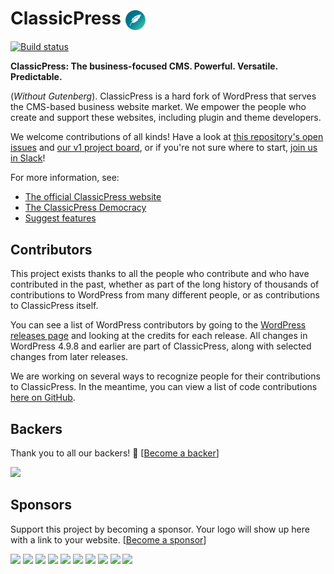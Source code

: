 # ClassicPress <img src="src/wp-includes/images/ClassicPress-icon-blue-600.png" height="32" valign="middle">

[![Build status](https://img.shields.io/travis/ClassicPress/ClassicPress.svg?style=flat)](https://travis-ci.org/ClassicPress/ClassicPress)

**ClassicPress: The business-focused CMS. Powerful. Versatile. Predictable.**

(_Without Gutenberg_). ClassicPress is a hard fork of WordPress that serves the CMS-based business website market. We empower the people who create and support these websites, including plugin and theme developers.

We welcome contributions of all kinds!  Have a look at
[this repository's open issues](https://github.com/ClassicPress/ClassicPress/issues)
and
[our v1 project board](https://github.com/orgs/ClassicPress/projects/1),
or if you're not sure where to start,
[join us in Slack](https://join.slack.com/t/classicpress/shared_invite/enQtNDIwNjY2OTg1MjAxLWJiM2U2NmY3ZjFlZjQ4Zjk2OGI4ZTg3NzY1ZTU3NzI3OTRjMTU0YzAzOWUyZmZlODgyOWE1YTViYjcwY2Y5YzI)!

For more information, see:

- [The official ClassicPress website](https://www.classicpress.net/)
- [The ClassicPress Democracy](https://www.classicpress.net/democracy/)
- [Suggest features](https://petitions.classicpress.net/)

## Contributors

This project exists thanks to all the people who contribute and who have contributed in the past, whether as part of the long history of thousands of contributions to WordPress from many different people, or as contributions to ClassicPress itself.

You can see a list of WordPress contributors by going to the [WordPress releases page](https://wordpress.org/news/category/releases/) and looking at the credits for each release.  All changes in WordPress 4.9.8 and earlier are part of ClassicPress, along with selected changes from later releases.

We are working on several ways to recognize people for their contributions to ClassicPress.  In the meantime, you can view a list of code contributions [here on GitHub](https://github.com/ClassicPress/ClassicPress/compare/LAST_WP_COMMIT...develop).

## Backers

Thank you to all our backers! 🙏 [[Become a backer](https://donate.classicpress.net/)]

<a href="https://donate.classicpress.net/" target="_blank"><img src="https://opencollective.com/classicpress/backers.svg?width=890"></a>


## Sponsors

Support this project by becoming a sponsor. Your logo will show up here with a link to your website. [[Become a sponsor](https://donate.classicpress.net/)]

<a href="https://opencollective.com/classicpress/sponsor/0/website" target="_blank"><img src="https://opencollective.com/classicpress/sponsor/0/avatar.svg"></a>
<a href="https://opencollective.com/classicpress/sponsor/1/website" target="_blank"><img src="https://opencollective.com/classicpress/sponsor/1/avatar.svg"></a>
<a href="https://opencollective.com/classicpress/sponsor/2/website" target="_blank"><img src="https://opencollective.com/classicpress/sponsor/2/avatar.svg"></a>
<a href="https://opencollective.com/classicpress/sponsor/3/website" target="_blank"><img src="https://opencollective.com/classicpress/sponsor/3/avatar.svg"></a>
<a href="https://opencollective.com/classicpress/sponsor/4/website" target="_blank"><img src="https://opencollective.com/classicpress/sponsor/4/avatar.svg"></a>
<a href="https://opencollective.com/classicpress/sponsor/5/website" target="_blank"><img src="https://opencollective.com/classicpress/sponsor/5/avatar.svg"></a>
<a href="https://opencollective.com/classicpress/sponsor/6/website" target="_blank"><img src="https://opencollective.com/classicpress/sponsor/6/avatar.svg"></a>
<a href="https://opencollective.com/classicpress/sponsor/7/website" target="_blank"><img src="https://opencollective.com/classicpress/sponsor/7/avatar.svg"></a>
<a href="https://opencollective.com/classicpress/sponsor/8/website" target="_blank"><img src="https://opencollective.com/classicpress/sponsor/8/avatar.svg"></a>
<a href="https://opencollective.com/classicpress/sponsor/9/website" target="_blank"><img src="https://opencollective.com/classicpress/sponsor/9/avatar.svg"></a>


